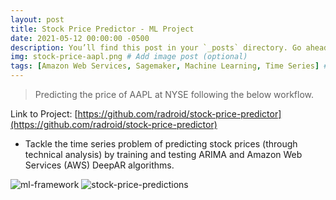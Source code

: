 ```yaml
---
layout: post
title: Stock Price Predictor - ML Project
date: 2021-05-12 00:00:00 -0500
description: You’ll find this post in your `_posts` directory. Go ahead and edit it and re-build the site to see your changes. # Add post description (optional)
img: stock-price-aapl.png # Add image post (optional)
tags: [Amazon Web Services, Sagemaker, Machine Learning, Time Series] # add tag
---
```


> Predicting the price of AAPL at NYSE following the below workflow.

Link to Project: [https://github.com/radroid/stock-price-predictor](https://github.com/radroid/stock-price-predictor)

* Tackle the time series problem of predicting stock prices (through technical analysis) by training and testing ARIMA and Amazon Web Services (AWS) DeepAR algorithms.

![ml-framework]({{site.baseurl}}/assets/img/ml101-6-step-ml-framework.png)
![stock-price-predictions]({{site.baseurl}}/assets/img/stock-price-predictions.png)
